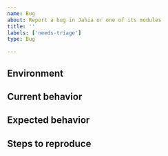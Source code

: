 ```yaml
---
name: Bug
about: Report a bug in Jahia or one of its modules
title: ''
labels: ['needs-triage']
type: Bug

---
```


## Environment
<!-- Please provide all details, including links to artifacts, to help someone spin-up the same environment to reproduce -->

## Current behavior
<!-- A clear and concise description of what the bug is. -->

## Expected behavior
<!-- A clear and concise description of what you expected to happen. -->

## Steps to reproduce
<!--
Steps to reproduce the behavior:
1. Go to '...'
2. Click on '....'
3. Scroll down to '....'
4. See error
-->
